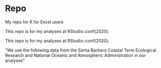 # Repo
My repo for R for Excel users

This repo is for my analyses at RStudio::conf(2020). 

This repo is for my analyses at RStudio::conf(2020). 

"We use the following data from the Santa Barbara Coastal Term Ecological Research and National  Oceanic and Atmospheric Administration in our analyses"
